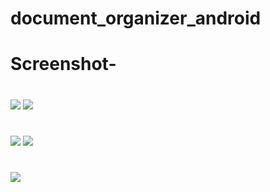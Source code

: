# document_organizer_android
# Screenshot-
#
![](https://github.com/MohammadFahadAlam/My-Document-Organizer/blob/main/sc/sc1.png)
![](https://github.com/MohammadFahadAlam/My-Document-Organizer/blob/main/sc/sc2.png)
#
![](https://github.com/MohammadFahadAlam/My-Document-Organizer/blob/main/sc/sc3.png)
![](https://github.com/MohammadFahadAlam/My-Document-Organizer/blob/main/sc/sc4.png)
#
![](https://github.com/MohammadFahadAlam/My-Document-Organizer/blob/main/sc/sc5.png)
